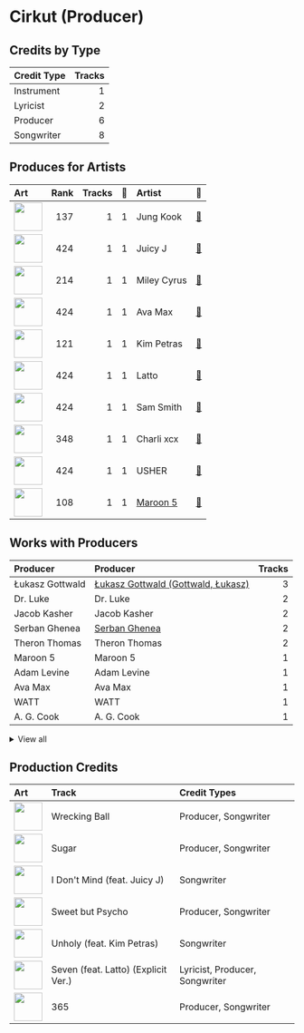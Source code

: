 # Cirkut (Producer)

## Credits by Type

| Credit Type | Tracks |
|:---|---:|
| Instrument | 1 |
| Lyricist | 2 |
| Producer | 6 |
| Songwriter | 8 |

## Produces for Artists

| Art | Rank | Tracks | 💚 | Artist | 🔗 |
|:---|---:|---:|---:|:---|:---|
| <img src="https://i.scdn.co/image/ab6761610000e5eb40a7268dd742e5f63759b960" alt="" width="50" /> | 137 | 1 | 1 | Jung Kook | [🔗](https://open.spotify.com/artist/6HaGTQPmzraVmaVxvz6EUc) |
| <img src="https://i.scdn.co/image/ab6761610000e5eb116fc50265ef72d7e66723a5" alt="" width="50" /> | 424 | 1 | 1 | Juicy J | [🔗](https://open.spotify.com/artist/5gCRApTajqwbnHHPbr2Fpi) |
| <img src="https://i.scdn.co/image/ab6761610000e5ebb4ba86c361191d48cbeb4b32" alt="" width="50" /> | 214 | 1 | 1 | Miley Cyrus | [🔗](https://open.spotify.com/artist/5YGY8feqx7naU7z4HrwZM6) |
| <img src="https://i.scdn.co/image/ab6761610000e5eb56d2d8d16ddedbf61b1c74f0" alt="" width="50" /> | 424 | 1 | 1 | Ava Max | [🔗](https://open.spotify.com/artist/4npEfmQ6YuiwW1GpUmaq3F) |
| <img src="https://i.scdn.co/image/ab6761610000e5eb05859a430915d19cd6e67bbb" alt="" width="50" /> | 121 | 1 | 1 | Kim Petras | [🔗](https://open.spotify.com/artist/3Xt3RrJMFv5SZkCfUE8C1J) |
| <img src="https://i.scdn.co/image/ab6761610000e5eba11b0b5c37498f5dddb1bd7b" alt="" width="50" /> | 424 | 1 | 1 | Latto | [🔗](https://open.spotify.com/artist/3MdXrJWsbVzdn6fe5JYkSQ) |
| <img src="https://i.scdn.co/image/ab6761610000e5ebf057d1dce23e7f4d5d0f32e5" alt="" width="50" /> | 424 | 1 | 1 | Sam Smith | [🔗](https://open.spotify.com/artist/2wY79sveU1sp5g7SokKOiI) |
| <img src="https://i.scdn.co/image/ab6761610000e5eb936885667ef44c306483c838" alt="" width="50" /> | 348 | 1 | 1 | Charli xcx | [🔗](https://open.spotify.com/artist/25uiPmTg16RbhZWAqwLBy5) |
| <img src="https://i.scdn.co/image/ab6761610000e5eb716114797a4a644c67c5fa72" alt="" width="50" /> | 424 | 1 | 1 | USHER | [🔗](https://open.spotify.com/artist/23zg3TcAtWQy7J6upgbUnj) |
| <img src="https://i.scdn.co/image/ab6761610000e5ebf8349dfb619a7f842242de77" alt="" width="50" /> | 108 | 1 | 1 | [Maroon 5](../../artists/maroon_5/overview.md) | [🔗](https://open.spotify.com/artist/04gDigrS5kc9YWfZHwBETP) |

## Works with Producers

| Producer | Producer | Tracks |
|:---|:---|---:|
| Łukasz Gottwald | [Łukasz Gottwald (Gottwald, Łukasz)](../łukasz_gottwald_(gottwald,_łukasz)/overview.md) | 3 |
| Dr. Luke | Dr. Luke | 2 |
| Jacob Kasher | Jacob Kasher | 2 |
| Serban Ghenea | [Serban Ghenea](../serban_ghenea/overview.md) | 2 |
| Theron Thomas | Theron Thomas | 2 |
| Maroon 5 | Maroon 5 | 1 |
| Adam Levine | Adam Levine | 1 |
| Ava Max | Ava Max | 1 |
| WATT | WATT | 1 |
| A. G. Cook | A. G. Cook | 1 |


<details>
<summary>View all</summary>

| Producer | Producer | Tracks |
|:---|:---|---:|
| Jimmy Napes | Jimmy Napes | 1 |
| Juicy J | Juicy J | 1 |
| Doug McKean | Doug McKean | 1 |
| Ammo | Ammo | 1 |
| Omer Fedi | Omer Fedi | 1 |
| TIX | TIX | 1 |
| Madison Love | Madison Love | 1 |
| Stephan Moccio | Stephan Moccio | 1 |
| Noah Passovoy | Noah Passovoy | 1 |
| Cook | Cook | 1 |
| Jonathan Sher | Jonathan Sher | 1 |
| Timothy Thomas | Timothy Thomas | 1 |
| ILYA | [ILYA](../ilya/overview.md) | 1 |
| John Hanes | [John Hanes](../john_hanes/overview.md) | 1 |
| Sacha Skarbek | Sacha Skarbek | 1 |
| MoZella | MoZella | 1 |
| Mike Posner | Mike Posner | 1 |
| Sam Smith | Sam Smith | 1 |
| Kim Petras | Kim Petras | 1 |
| Blake Slatkin | Blake Slatkin | 1 |
| Clint Gibbs | Clint Gibbs | 1 |
| Latto | Latto | 1 |
| Usher | Usher | 1 |
| Jon Bellion | Jon Bellion | 1 |
| Charli XCX | Charli XCX | 1 |
| Kiyanu Kim | Kiyanu Kim | 1 |

</details>


## Production Credits

| Art | Track | Credit Types |
|:---|:---|:---|
| <img src="https://i.scdn.co/image/ab67616d0000b2736b18d0490878750cd69abf2c" alt="" width="50" /> | Wrecking Ball | Producer, Songwriter |
| <img src="https://i.scdn.co/image/ab67616d0000b273442b53773d50e1b5369bb16c" alt="" width="50" /> | Sugar | Producer, Songwriter |
| <img src="https://i.scdn.co/image/ab67616d0000b2736e62a873c96524a3788a2edf" alt="" width="50" /> | I Don't Mind (feat. Juicy J) | Songwriter |
| <img src="https://i.scdn.co/image/ab67616d0000b2739a95e89d24214b94de36ccf7" alt="" width="50" /> | Sweet but Psycho | Producer, Songwriter |
| <img src="https://i.scdn.co/image/ab67616d0000b273a935e4689f15953311772cc4" alt="" width="50" /> | Unholy (feat. Kim Petras) | Songwriter |
| <img src="https://i.scdn.co/image/ab67616d0000b273741fd4807f442af3f7359316" alt="" width="50" /> | Seven (feat. Latto) (Explicit Ver.) | Lyricist, Producer, Songwriter |
| <img src="https://i.scdn.co/image/ab67616d0000b27388e3822cccfb8f2832c70c2e" alt="" width="50" /> | 365 | Producer, Songwriter |
